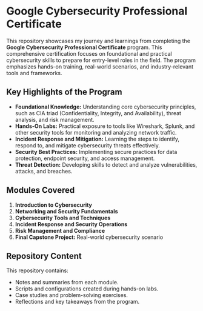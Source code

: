 # Google Cybersecurity Professional Certificate

This repository showcases my journey and learnings from completing the **Google Cybersecurity Professional Certificate** program. This comprehensive certification focuses on foundational and practical cybersecurity skills to prepare for entry-level roles in the field. The program emphasizes hands-on training, real-world scenarios, and industry-relevant tools and frameworks.

## Key Highlights of the Program
- **Foundational Knowledge:** Understanding core cybersecurity principles, such as CIA triad (Confidentiality, Integrity, and Availability), threat analysis, and risk management.
- **Hands-On Labs:** Practical exposure to tools like Wireshark, Splunk, and other security tools for monitoring and analyzing network traffic.
- **Incident Response and Mitigation:** Learning the steps to identify, respond to, and mitigate cybersecurity threats effectively.
- **Security Best Practices:** Implementing secure practices for data protection, endpoint security, and access management.
- **Threat Detection:** Developing skills to detect and analyze vulnerabilities, attacks, and breaches.

## Modules Covered
1. **Introduction to Cybersecurity**
2. **Networking and Security Fundamentals**
3. **Cybersecurity Tools and Techniques**
4. **Incident Response and Security Operations**
5. **Risk Management and Compliance**
6. **Final Capstone Project:** Real-world cybersecurity scenario

## Repository Content
This repository contains:
- Notes and summaries from each module.
- Scripts and configurations created during hands-on labs.
- Case studies and problem-solving exercises.
- Reflections and key takeaways from the program.

